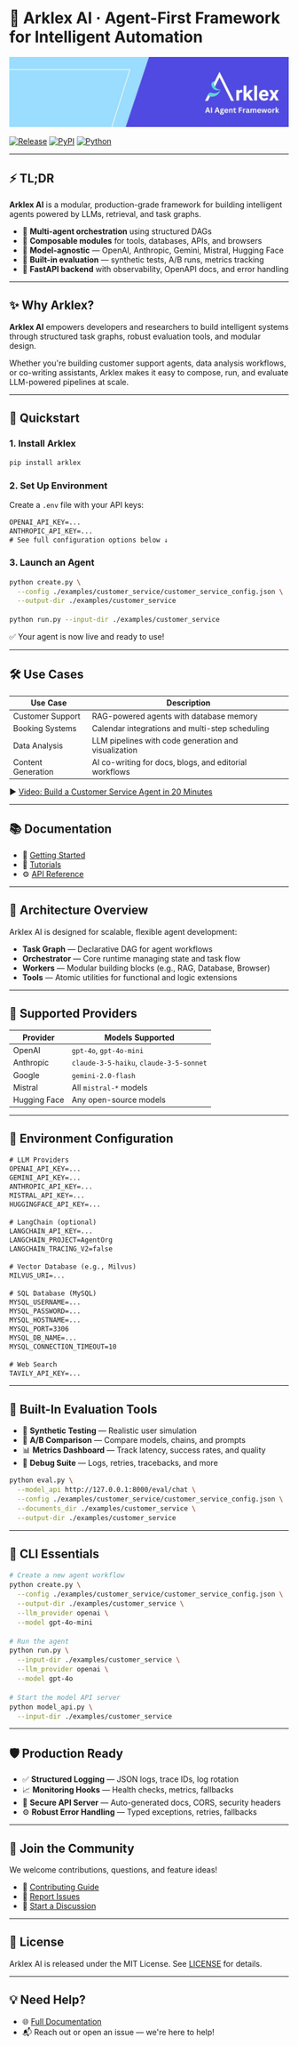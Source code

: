 # 🧠 Arklex AI · Agent-First Framework for Intelligent Automation

![Arklex AI Logo](Arklex_AI__logo.jpeg)

[![Release](https://img.shields.io/github/release/arklexai/Agent-First-Organization?logo=github)](https://github.com/arklexai/Agent-First-Organization/releases)
[![PyPI](https://img.shields.io/pypi/v/arklex.svg)](https://pypi.org/project/arklex)
[![Python](https://img.shields.io/pypi/pyversions/arklex)](https://pypi.org/project/arklex)

---

## ⚡ TL;DR

**Arklex AI** is a modular, production-grade framework for building intelligent agents powered by LLMs, retrieval, and task graphs.

- 🧠 **Multi-agent orchestration** using structured DAGs
- 🧩 **Composable modules** for tools, databases, APIs, and browsers
- 🔌 **Model-agnostic** — OpenAI, Anthropic, Gemini, Mistral, Hugging Face
- 🧪 **Built-in evaluation** — synthetic tests, A/B runs, metrics tracking
- 🚀 **FastAPI backend** with observability, OpenAPI docs, and error handling

---

## ✨ Why Arklex?

**Arklex AI** empowers developers and researchers to build intelligent systems through structured task graphs, robust evaluation tools, and modular design.

Whether you're building customer support agents, data analysis workflows, or co-writing assistants, Arklex makes it easy to compose, run, and evaluate LLM-powered pipelines at scale.

---

## 🚀 Quickstart

### 1. Install Arklex

```bash
pip install arklex
```

### 2. Set Up Environment

Create a `.env` file with your API keys:

```env
OPENAI_API_KEY=...
ANTHROPIC_API_KEY=...
# See full configuration options below ↓
```

### 3. Launch an Agent

```bash
python create.py \
  --config ./examples/customer_service/customer_service_config.json \
  --output-dir ./examples/customer_service

python run.py --input-dir ./examples/customer_service
```

✅ Your agent is now live and ready to use!

---

## 🛠 Use Cases

| Use Case           | Description                                            |
|--------------------|--------------------------------------------------------|
| Customer Support   | RAG-powered agents with database memory                |
| Booking Systems    | Calendar integrations and multi-step scheduling        |
| Data Analysis      | LLM pipelines with code generation and visualization   |
| Content Generation | AI co-writing for docs, blogs, and editorial workflows |

▶️ [Video: Build a Customer Service Agent in 20 Minutes](https://youtu.be/y1P2Ethvy0I)

---

## 📚 Documentation

- 📖 [Getting Started](https://arklexai.github.io/Agent-First-Organization/docs/intro)
- 🧪 [Tutorials](https://arklexai.github.io/Agent-First-Organization/docs/tutorials/intro)
- ⚙️ [API Reference](https://www.arklex.ai/qa/open-source)

---

## 🧱 Architecture Overview

Arklex AI is designed for scalable, flexible agent development:

- **Task Graph** — Declarative DAG for agent workflows
- **Orchestrator** — Core runtime managing state and task flow
- **Workers** — Modular building blocks (e.g., RAG, Database, Browser)
- **Tools** — Atomic utilities for functional and logic extensions

---

## 🤖 Supported Providers

| Provider      | Models Supported                        |
|---------------|-----------------------------------------|
| OpenAI        | `gpt-4o`, `gpt-4o-mini`                 |
| Anthropic     | `claude-3-5-haiku`, `claude-3-5-sonnet` |
| Google        | `gemini-2.0-flash`                      |
| Mistral       | All `mistral-*` models                  |
| Hugging Face  | Any open-source models                  |

---

## 🔐 Environment Configuration

```env
# LLM Providers
OPENAI_API_KEY=...
GEMINI_API_KEY=...
ANTHROPIC_API_KEY=...
MISTRAL_API_KEY=...
HUGGINGFACE_API_KEY=...

# LangChain (optional)
LANGCHAIN_API_KEY=...
LANGCHAIN_PROJECT=AgentOrg
LANGCHAIN_TRACING_V2=false

# Vector Database (e.g., Milvus)
MILVUS_URI=...

# SQL Database (MySQL)
MYSQL_USERNAME=...
MYSQL_PASSWORD=...
MYSQL_HOSTNAME=...
MYSQL_PORT=3306
MYSQL_DB_NAME=...
MYSQL_CONNECTION_TIMEOUT=10

# Web Search
TAVILY_API_KEY=...
```

---

## 🧪 Built-In Evaluation Tools

- 🔁 **Synthetic Testing** — Realistic user simulation
- 🧪 **A/B Comparison** — Compare models, chains, and prompts
- 📊 **Metrics Dashboard** — Track latency, success rates, and quality
- 🐛 **Debug Suite** — Logs, retries, tracebacks, and more

```bash
python eval.py \
  --model_api http://127.0.0.1:8000/eval/chat \
  --config ./examples/customer_service/customer_service_config.json \
  --documents_dir ./examples/customer_service \
  --output-dir ./examples/customer_service
```

---

## 🧰 CLI Essentials

```bash
# Create a new agent workflow
python create.py \
  --config ./examples/customer_service/customer_service_config.json \
  --output-dir ./examples/customer_service \
  --llm_provider openai \
  --model gpt-4o-mini

# Run the agent
python run.py \
  --input-dir ./examples/customer_service \
  --llm_provider openai \
  --model gpt-4o

# Start the model API server
python model_api.py \
  --input-dir ./examples/customer_service
```

---

## 🛡️ Production Ready

- ✅ **Structured Logging** — JSON logs, trace IDs, log rotation
- 📈 **Monitoring Hooks** — Health checks, metrics, fallbacks
- 🔐 **Secure API Server** — Auto-generated docs, CORS, security headers
- ⚙️ **Robust Error Handling** — Typed exceptions, retries, fallbacks

---

## 🤝 Join the Community

We welcome contributions, questions, and feature ideas!

- 📘 [Contributing Guide](CONTRIBUTING.md)
- 🐛 [Report Issues](https://github.com/arklexai/Agent-First-Organization/issues)
- 💬 [Start a Discussion](https://github.com/arklexai/Agent-First-Organization/discussions)

---

## 📄 License

Arklex AI is released under the MIT License. See [LICENSE](LICENSE) for details.

---

## 💡 Need Help?

- 🌐 [Full Documentation](arklex.ai/docs)
- 📬 Reach out or open an issue — we're here to help!
